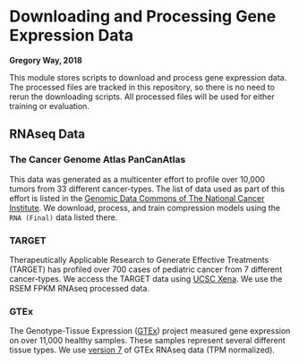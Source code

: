 # Downloading and Processing Gene Expression Data

**Gregory Way, 2018**

This module stores scripts to download and process gene expression data.
The processed files are tracked in this repository, so there is no need to rerun the downloading scripts.
All processed files will be used for either training or evaluation.

## RNAseq Data

### The Cancer Genome Atlas PanCanAtlas

This data was generated as a multicenter effort to profile over 10,000 tumors from 33 different cancer-types.
The list of data used as part of this effort is listed in the [Genomic Data Commons of The National Cancer Institute](https://gdc.cancer.gov/about-data/publications/pancanatlas).
We download, process, and train compression models using the `RNA (Final)` data listed there.

### TARGET

Therapeutically Applicable Research to Generate Effective Treatments (TARGET) has profiled over 700 cases of pediatric cancer from 7 different cancer-types.
We access the TARGET data using [UCSC Xena](https://xenabrowser.net/datapages/?dataset=target_RSEM_isoform_fpkm&host=https%3A%2F%2Ftoil.xenahubs.net).
We use the RSEM FPKM RNAseq processed data.

### GTEx

The Genotype-Tissue Expression ([GTEx](https://www.gtexportal.org/home/documentationPage)) project measured gene expression on over 11,000 healthy samples.
These samples represent several different tissue types.
We use [version 7](https://www.gtexportal.org/home/datasets) of GTEx RNAseq data (TPM normalized).

